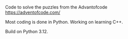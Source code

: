 Code to solve the puzzles from the Advantofcode https://adventofcode.com/

Most coding is done in Python. Working on learning C++. 

Build on Python 3.12. 


